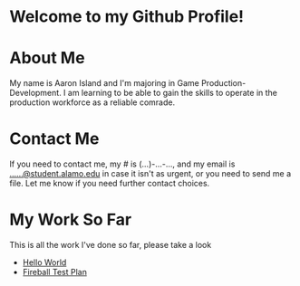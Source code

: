 # Welcome to my Github Profile!

# About Me
My name is Aaron Island and I'm majoring in Game Production-Development. I am learning to be able to gain the skills to operate in the production workforce as a reliable comrade.

# Contact Me
If you need to contact me, my # is (...)-...-..., and my email is ......@student.alamo.edu in case it isn't as urgent, or you need to send me a file. Let me know if you need further contact choices.

# My Work So Far
This is all the work I've done so far, please take a look 
* [Hello World](https://aisland2.github.io/hello-world/)
* [Fireball Test Plan](FireballTP.md)
